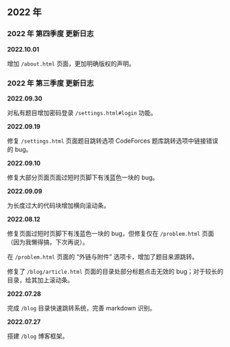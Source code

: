## 2022 年

### 2022 年 第四季度 更新日志

**2022.10.01**

增加 `/about.html` 页面，更加明确版权的声明。

### 2022 年 第三季度 更新日志

**2022.09.30**

对私有题目增加密码登录 `/settings.html#login` 功能。

**2022.09.19**

修复 `/settings.html` 页面题目跳转选项 CodeForces 题库跳转选项中链接错误的 bug。

**2022.09.10**

修复大部分页面页面过短时页脚下有浅蓝色一块的 bug。

**2022.09.09**

为长度过大的代码块增加横向滚动条。

**2022.08.12**

修复页面过短时页脚下有浅蓝色一块的 bug，但修复仅在 `/problem.html` 页面（因为我懒得搞，下次再说）。

在 `/problem.html` 页面的 “外链与附件” 选项卡，增加了题目来源跳转。

修复了 `/blog/article.html` 页面的目录处部分标题点击无效的 bug；对于较长的目录，给其加上滚动条。

**2022.07.28**

完成 `/blog` 目录快速跳转系统，完善 markdown 识别。

**2022.07.27**

搭建 `/blog` 博客框架。
